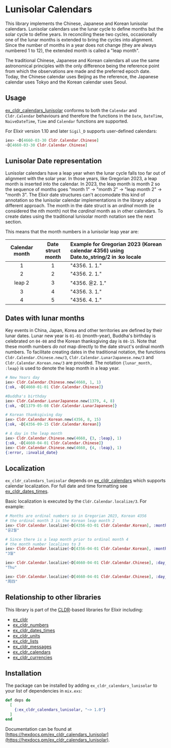 # Lunisolar Calendars

This library implements the Chinese, Japanese and Korean lunisolar calendars. Lunisolar calendars use the lunar cycle to define months but the solar cycle to define years. In reconciling these two cycles, occasionally one of the lunar months is extended to bring the cycles into alignment. Since the number of months in a year does not change (they are always numbered 1 to 12), the extended month is called a "leap month".

The traditional Chinese, Japanese and Korean calendars all use the same astronomical principles with the only difference being the reference point from which the observations are made and the preferred epoch date. Today, the Chinese calendar uses Beijing as the reference, the Japanese calendar uses Tokyo and the Korean calendar uses Seoul.

## Usage

[ex_cldr_calendars_lunisolar](https://hex.pm/packages/ex_cldr_calenars_lunisolar) conforms to both the `Calendar` and `Cldr.Calendar` behaviours and therefore the functions in the `Date`, `DateTime`, `NaiveDateTime`, `Time` and `Calendar` functions are supported.

For Elixir version 1.10 and later `Sigil_D` supports user-defined calendars:
```elixir
iex> ~D[4660-03-30 Cldr.Calendar.Chinese]
~D[4660-03-30 Cldr.Calendar.Chinese]
```

## Lunisolar Date representation

Lunisolar calendars have a leap year when the lunar cycle falls too far out of alignment with the solar year. In those years, like Gregorian 2023, a leap month is inserted into the calendar. In 2023, the leap month is month 2 so the sequence of months goes "month 1" -> "month 2" -> "leap month 2" -> "month 3". The Elixir date structures can't accomodate this kind of annotation so the lunisolar calendar implementations in the library adopt a different approach. The month in the date struct is an *ordinal* month (ie considered the nth month) not the *cardinal* month as in other calendars. To create dates using the traditional lunisolar month notation see the next section.

This means that the month numbers in a lunisolar leap year are:

| Calendar month | Date struct month | Example for Gregorian 2023 (Korean calendar 4356) using Date.to_string/2 in :ko locale |
| :------------: | :---------------: | :------------------------------------------------------------------------------------- |
| 1              | 1                 | "4356. 1. 1."                                                                          |
| 2              | 2                 | "4356. 2. 1."                                                                          |
| leap 2         | 3                 | "4356. 윤2. 1."                                                                        |
| 3              | 4                 | "4356. 3. 1."                                                                          |
| 4              | 5                 | "4356. 4. 1."                                                                          |

## Dates with lunar months

Key events in China, Japan, Korea and other territories are defined by their lunar dates. Lunar new year is `01-01` (month-year), Buddha's birthday is celebrated on `04-08` and the Korean thanksgiving day is `08-15`. Note that these month numbers *do not* map directly to the date struct's ordinal month numbers. To facilitate creating dates in the traditional notation, the functions `Cldr.Calendar.Chinese.new/3`, `Cldr.Calendar.LunarJapanese.new/3` and `Cldr.Calendar.Korean.new/3` are provided. The notation `{lunar_month, :leap}` is used to denote the leap month in a leap year.

```elixir
# New Years day
iex> Cldr.Calendar.Chinese.new(4660, 1, 1)
{:ok, ~D[4660-01-01 Cldr.Calendar.Chinese]}

#Buddha's birthday
iex> Cldr.Calendar.LunarJapanese.new(1379, 4, 8)
{:ok, ~D[1379-05-08 Cldr.Calendar.LunarJapanese]}

# Korean thanksgiving day
iex> Cldr.Calendar.Korean.new(4356, 8, 15)
{:ok, ~D[4356-09-15 Cldr.Calendar.Korean]}

# A day in the leap month
iex> Cldr.Calendar.Chinese.new(4660, {3, :leap}, 1)
{:ok, ~D[4660-04-01 Cldr.Calendar.Chinese]}
iex> Cldr.Calendar.Chinese.new(4660, {4, :leap}, 1)
{:error, :invalid_date}
```

## Localization

`ex_cldr_calendars_lunisolar` depends on [ex_cldr_calendars](https://hex.pm/packages/ex_cldr_calendars) which supports calendar localization. For full date and time formatting see [ex_cldr_dates_times](https://hex.pm/packages/ex_cldr_dates_times).

Basic localization is executed by the `Cldr.Calendar.localize/3`. For example:

```elixir
# Months are ordinal numbers so in Gregorian 2023, Korean 4356
# the ordinal month 3 is the Korean leap month 2
iex> Cldr.Calendar.localize(~D[4356-03-01 Cldr.Calendar.Korean], :month, locale: :ko)
"윤2월"

# Since there is a leap month prior to ordinal month 4
# the month number localizes to 3
iex> Cldr.Calendar.localize(~D[4356-04-01 Cldr.Calendar.Korean], :month, locale: :ko)
"3월"

iex> Cldr.Calendar.localize(~D[4660-04-01 Cldr.Calendar.Chinese], :day_of_week)
"Thu"

iex> Cldr.Calendar.localize(~D[4660-04-01 Cldr.Calendar.Chinese], :day_of_week, locale: :zh)
"周四"
```

## Relationship to other libraries

This library is part of the [CLDR](https://cldr.unicode.org)-based libraries for Elixir including:

* [ex_cldr](https://hex.pm/packages/ex_cldr)
* [ex_cldr_numbers](https://hex.pm/packages/ex_cldr_numbers)
* [ex_cldr_dates_times](https://hex.pm/packages/ex_cldr_dates_times)
* [ex_cldr_units](https://hex.pm/packages/ex_cldr_units)
* [ex_cldr_lists](https://hex.pm/packages/ex_cldr_lists)
* [ex_cldr_messages](https://hex.pm/packages/ex_cldr_messages)
* [ex_cldr_calendars](https://hex.pm/packages/ex_cldr_calendars)
* [ex_cldr_currencies](https://hex.pm/packages/ex_cldr_currencies)

## Installation

The package can be installed by adding `ex_cldr_calendars_lunisolar` to your list of dependencies in `mix.exs`:

```elixir
def deps do
  [
    {:ex_cldr_calendars_lunisolar, "~> 1.0"}
  ]
end
```
Documentation can be found at [https://hexdocs.pm/ex_cldr_calendars_lunisolar](https://hexdocs.pm/ex_cldr_calendars_lunisolar).

